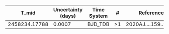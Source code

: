 |T_mid        |Uncertainty (days)|Time System|#  |Reference                             |
|-------------|------------------|-----------|---|--------------------------------------|
|2458234.17788|0.0007            |BJD_TDB    |>1 |2020AJ....159..255C                   |
